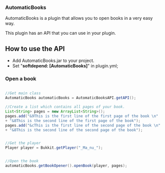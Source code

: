 ### AutomaticBooks


AutomaticBooks is a plugin that allows you to open books in a very easy way.


This plugin has an API that you can use in your plugin. 


## How to use the API

* Add AutomaticBooks.jar to your project.
* Set "**softdepend: [AutomaticBooks]**" in plugin.yml;

### Open a book

```java

//Get main class
AutomaticBooks automaticBooks = AutomaticBooksAPI.getAPI(); 

//Create a list which contains all pages of your book.
List<String> pages = new ArrayList<String>();
pages.add("&9This is the first line of the first page of the book \n"
+ "&8This is the second line of the first page of the book");
pages.add("&cThis is the first line of the second page of the book \n"
+ "&8This is the second line of the second page of the book");


//Get the player
Player player = Bukkit.getPlayer("_Ma_nu_");


//Open the book
automaticBooks.getBookOpener().openBook(player, pages);


```

